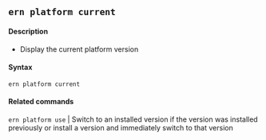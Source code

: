 ## `ern platform current`
#### Description
* Display the current platform version  

#### Syntax
`ern platform current`  

#### Related commands
 `ern platform use` | Switch to an installed version if the version was installed previously or install a version and immediately switch to that version
